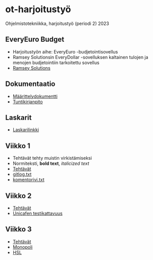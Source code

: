 # ot-harjoitustyö
Ohjelmistotekniikka, harjoitustyö (periodi 2) 2023

## EveryEuro Budget
* Harjoitustyön aihe: EveryEuro -budjetointisovellus
* Ramsey Solutionsin EveryDollar -sovelluksen kaltainen tulojen ja menojen budjetointiin tarkoitettu sovellus
* [Ramsey Solutions](https://www.ramseysolutions.com/ramseyplus/everydollar)

## Dokumentaatio
* [Määrittelydokumentti](https://github.com/aarekr/ot-harjoitustyo/tree/main/EveryEuro/dokumentaatio/maarittelydokumentti.md)
* [Tuntikirjanpito](https://github.com/aarekr/ot-harjoitustyo/tree/main/EveryEuro/dokumentaatio/tuntikirjanpito.md)

## Laskarit
* [Laskarilinkki](https://github.com/aarekr/ot-harjoitustyo/tree/main/laskarit)

## Viikko 1
* Tehtävät tehty muistin virkistämiseksi
* Normiteksti, __bold text__, _italicized text_
* [Tehtävät](https://github.com/aarekr/ot-harjoitustyo/tree/main/laskarit/viikko1)
* [gitlog.txt](https://github.com/aarekr/ot-harjoitustyo/blob/main/laskarit/viikko1/gitlog.txt)
* [komentorivi.txt](https://github.com/aarekr/ot-harjoitustyo/blob/main/laskarit/viikko1/komentorivi.txt)

## Viikko 2
* [Tehtävät](https://github.com/aarekr/ot-harjoitustyo/tree/main/laskarit/viikko2)
* [Unicafen testikattavuus](https://github.com/aarekr/ot-harjoitustyo/blob/main/laskarit/viikko2/Testikattavuus%202023-11-13.png)

## Viikko 3
* [Tehtävät](https://github.com/aarekr/ot-harjoitustyo/tree/main/laskarit/viikko3)
* [Monopoli](https://github.com/aarekr/ot-harjoitustyo/blob/main/laskarit/viikko3/monopoli.md)
* [HSL](https://github.com/aarekr/ot-harjoitustyo/blob/main/laskarit/viikko3/sekvenssikaavio.md)
